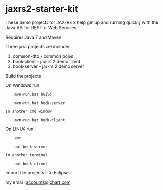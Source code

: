 jaxrs2-starter-kit
==================

These demo projects for JAX-RS 2 help get up and running quickly with the Java API for RESTful Web Services

Requires
Java 7 and
Maven


Three java projects are included:

1. common-dto - common pojos
2. book-client - jax-rs 2 demo client
3. book-server - jax-rs 2 demo server

Build the projects
   
On Windows run 

        mvn-run.bat build
   
        mvn-run.bat book-server
        
    In another cmd window
    
        mvn-run.bat book-client

On LINUX run

        ant
        
        ant book-server

    In another terminal

        ant book-client


Import the projects into Eclipse.


my email: accounts@jchart.com 
